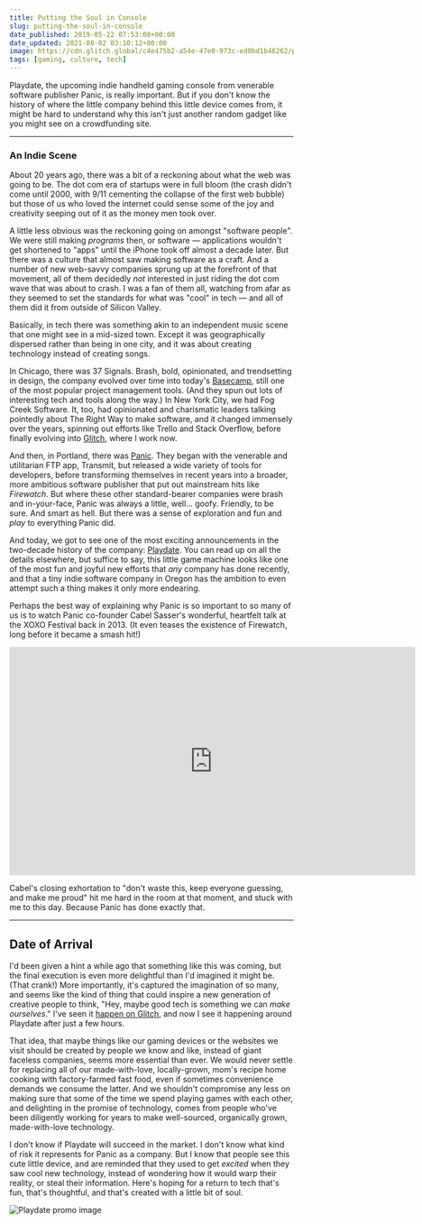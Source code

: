 ```yaml
---
title: Putting the Soul in Console
slug: putting-the-soul-in-console
date_published: 2019-05-22 07:53:08+00:00
date_updated: 2021-08-02 03:10:12+00:00
image: https://cdn.glitch.global/c4e475b2-a54e-47e0-973c-ed0bd1b46262/playdate-device-interior-80.jpg?v=1669585909286
tags: [gaming, culture, tech]
---
```

Playdate, the upcoming indie handheld gaming console from venerable software publisher Panic, is really important. But if you don't know the history of where the little company behind this little device comes from, it might be hard to understand why this isn't just another random gadget like you might see on a crowdfunding site.

---

### An Indie Scene

About 20 years ago, there was a bit of a reckoning about what the web was going to be. The dot com era of startups were in full bloom (the crash didn't come until 2000, with 9/11 cementing the collapse of the first web bubble) but those of us who loved the internet could sense some of the joy and creativity seeping out of it as the money men took over.

A little less obvious was the reckoning going on amongst "software people". We were still making *programs* then, or software — applications wouldn't get shortened to "apps" until the iPhone took off almost a decade later. But there was a culture that almost saw making software as a craft. And a number of new web-savvy companies sprung up at the forefront of that movement, all of them decidedly *not* interested in just riding the dot com wave that was about to crash. I was a fan of them all, watching from afar as they seemed to set the standards for what was "cool" in tech — and all of them did it from outside of Silicon Valley.

Basically, in tech there was something akin to an independent music scene that one might see in a mid-sized town. Except it was geographically dispersed rather than being in one city, and it was about creating technology instead of creating songs.

In Chicago, there was 37 Signals. Brash, bold, opinionated, and trendsetting in design, the company evolved over time into today's [Basecamp](https://basecamp.com/), still one of the most popular project management tools. (And they spun out lots of interesting tech and tools along the way.) In New York City, we had Fog Creek Software. It, too, had opinionated and charismatic leaders talking pointedly about The Right Way to make software, and it changed immensely over the years, spinning out efforts like Trello and Stack Overflow, before finally evolving into [Glitch](https://glitch.com/), where I work now.

And then, in Portland, there was [Panic](https://panic.com/). They began with the venerable and utilitarian FTP app, Transmit, but released a wide variety of tools for developers, before transforming themselves in recent years into a broader, more ambitious software publisher that put out mainstream hits like *Firewatch*. But where these other standard-bearer companies were brash and in-your-face, Panic was always a little, well... goofy. Friendly, to be sure. And smart as hell. But there was a sense of exploration and fun and *play* to everything Panic did.

And today, we got to see one of the most exciting announcements in the two-decade history of the company: [Playdate](https://play.date/). You can read up on all the details elsewhere, but suffice to say, this little game machine looks like one of the most fun and joyful new efforts that *any* company has done recently, and that a tiny indie software company in Oregon has the ambition to even attempt such a thing makes it only more endearing.

Perhaps the best way of explaining why Panic is so important to so many of us is to watch Panic co-founder Cabel Sasser's wonderful, heartfelt talk at the XOXO Festival back in 2013. (It even teases the existence of Firewatch, long before it became a smash hit!)

<iframe width="720" height="405" src="https://www.youtube.com/embed/8ZXWdR7RzV8" title="Cabel Sasser, Panic - XOXO Festival (2013)" frameborder="0" allow="accelerometer; autoplay; clipboard-write; encrypted-media; gyroscope; picture-in-picture" allowfullscreen></iframe>

Cabel's closing exhortation to "don't waste this, keep everyone guessing, and make me proud" hit me hard in the room at that moment, and stuck with me to this day. Because Panic has done exactly that.

---

## Date of Arrival

I'd been given a hint a while ago that something like this was coming, but the final execution is even more delightful than I'd imagined it might be. (That crank!) More importantly, it's captured the imagination of so many, and seems like the kind of thing that could inspire a new generation of creative people to think, "Hey, maybe good tech is something we can *make ourselves*." I've seen it [happen on Glitch](https://medium.com/glitch/1-million-apps-on-glitch-the-creative-web-is-back-bf3ffe8053fa), and now I see it happening around Playdate after just a few hours.

That idea, that maybe things like our gaming devices or the websites we visit should be created by people we know and like, instead of giant faceless companies, seems more essential than ever. We would never settle for replacing all of our made-with-love, locally-grown, mom's recipe home cooking with factory-farmed fast food, even if sometimes convenience demands we consume the latter. And we shouldn't compromise any less on making sure that some of the time we spend playing games with each other, and delighting in the promise of technology, comes from people who've been diligently working for years to make well-sourced, organically grown, made-with-love technology.

I don't know if Playdate will succeed in the market. I don't know what kind of risk it represents for Panic as a company. But I know that people see this cute little device, and are reminded that they used to get *excited* when they saw cool new technology, instead of wondering how it would warp their reality, or steal their information. Here's hoping for a return to tech that's fun, that's thoughtful, and that's created with a little bit of soul.

![](https://cdn.glitch.global/c4e475b2-a54e-47e0-973c-ed0bd1b46262/playdate-promo.jpg?v=1669586067075 "Playdate promo image")
